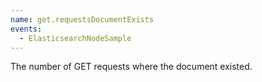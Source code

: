 ```yaml
---
name: get.requestsDocumentExists
events:
  - ElasticsearchNodeSample
---
```


The number of GET requests where the document existed.